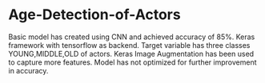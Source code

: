 # Age-Detection-of-Actors


 Basic model has created using CNN and achieved accuracy of 85%.
 Keras framework with tensorflow as backend.
 Target variable has three classes YOUNG,MIDDLE,OLD of actors.
 Keras Image Augmentation has been used to capture more features.
 Model has not optimized for further improvement in accuracy.

